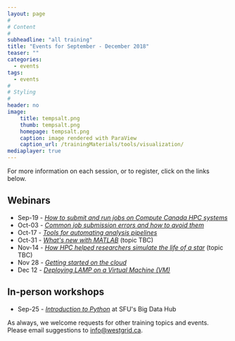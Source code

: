```yaml
---
layout: page
#
# Content
#
subheadline: "all training"
title: "Events for September - December 2018"
teaser: ""
categories:
  - events
tags:
  - events
#
# Styling
#
header: no
image:
    title: tempsalt.png
    thumb: tempsalt.png
    homepage: tempsalt.png
    caption: image rendered with ParaView
    caption_url: /trainingMaterials/tools/visualization/
mediaplayer: true
---
```


For more information on each session, or to register, click on the links below.

## Webinars

* Sep-19 - [*How to submit and run jobs on Compute Canada HPC systems*](https://www.eventbrite.ca/e/how-to-submit-and-run-jobs-on-compute-canada-hpc-systems-registration-50051711015)
* Oct-03 - [*Common job submission errors and how to avoid them*](https://www.eventbrite.ca/e/common-job-submission-errors-and-how-to-avoid-them-registration-50053116218)
* Oct-17 - [*Tools for automating analysis pipelines*](https://www.eventbrite.ca/e/tools-for-automating-analysis-pipelines-registration-44241959893)
* Oct-31 - [*What's new with MATLAB*](https://www.eventbrite.ca/e/whats-new-with-matlab-registration-50061508319) (topic TBC)
* Nov-14 - [*How HPC helped researchers simulate the life of a star*](https://www.eventbrite.ca/e/how-hpc-helped-researchers-simulate-the-life-of-a-star-registration-50061876420) (topic TBC)
* Nov 28 - [*Getting started on the cloud*](https://www.eventbrite.ca/e/getting-started-in-the-compute-canada-cloud-registration-50059811243)
* Dec 12 - [*Deploying LAMP on a Virtual Machine (VM)*](https://www.eventbrite.ca/e/deploying-lamp-on-a-virtual-machine-vm-registration-50060345842)

## In-person workshops

* Sep-25 - [*Introduction to Python*](https://www.lib.sfu.ca/find/other-materials/data-gis/gis/33694) at SFU's Big Data Hub

As always, we welcome requests for other training topics and events. Please email suggestions to
info@westgrid.ca.
